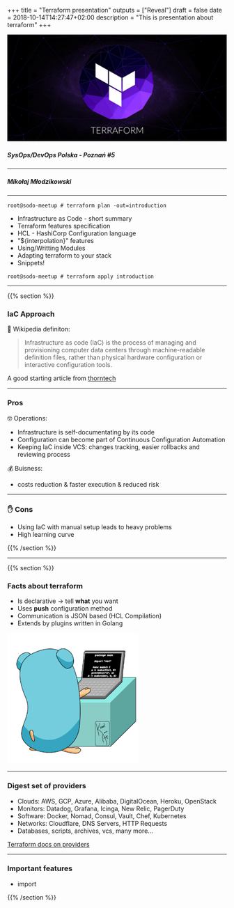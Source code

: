 +++
title = "Terraform presentation"
outputs = ["Reveal"]
draft = false
date = 2018-10-14T14:27:47+02:00
description = "This is presentation about terraform"
+++

![terraform logo](/presentations/img/terraform/terraform.png)
##### SysOps/DevOps Polska - Poznań #5

<hr/>

##### Mikołaj Młodzikowski

---

```plaintext
root@sodo-meetup # terraform plan -out=introduction
```

* Infrastructure as Code - short summary <!-- .element: class="fragment fade-up" data-fragment-index="1" -->
* Terraform features specification <!-- .element: class="fragment fade-up" data-fragment-index="1" -->
* HCL - HashiCorp Configuration language <!-- .element: class="fragment fade-up" data-fragment-index="2" -->
* "${interpolation}" features <!-- .element: class="fragment fade-up" data-fragment-index="2" -->
* Using/Writting Modules <!-- .element: class="fragment fade-up" data-fragment-index="3" -->
* Adapting terraform to your stack <!-- .element: class="fragment fade-up" data-fragment-index="3" -->
* Snippets! <!-- .element: class="fragment fade-up" data-fragment-index="4" -->

```plaintext
root@sodo-meetup # terraform apply introduction
```
<!-- .element: class="fragment fade-up" data-fragment-index="5" -->

---

{{% section %}}

### IaC Approach

<div class="fragment fade-up">
📖 Wikipedia definiton:
<blockquote>
    Infrastructure as code (IaC) is the process of managing and provisioning computer data centers through machine-readable definition files, rather than physical hardware configuration or interactive configuration tools.
</blockquote>
<p>A good starting article from <a href="https://www.thorntech.com/2018/01/infrastructureascodebenefits/" target="_blank">thorntech</a></p>
</div>

---

### Pros

🤓 Operations: <!-- .element: class="fragment fade-up" data-fragment-index="1" -->

* Infrastructure is self-documentating by its code <!-- .element: class="fragment fade-up" data-fragment-index="1" -->
* Configuration can become part of Continuous Configuration Automation <!-- .element: class="fragment fade-up"  data-fragment-index="2" -->
* Keeping IaC inside VCS: changes tracking, easier rollbacks and reviewing process <!-- .element: class="fragment fade-up"  data-fragment-index="3" -->

💰 Buisness: <!-- .element: class="fragment fade-up"  data-fragment-index="4" -->

* costs reduction & faster execution & reduced risk  <!-- .element: class="fragment fade-up"  data-fragment-index="4" -->

---

### ✋ Cons

* Using IaC with manual setup leads to heavy problems <!-- .element: class="fragment fade-up" -->
* High learning curve <!-- .element: class="fragment fade-up" -->

{{% /section %}}

---

{{% section %}}

### Facts about terraform

* Is declarative -> tell **what** you want
* Uses **push** configuration method
* Communication is JSON based (HCL Compilation) <!-- .element: class="fragment fade-up" data-fragment-index="2" -->
* Extends by plugins written in Golang <!-- .element: class="fragment fade-up" data-fragment-index="2" -->

![Go gopher writting code](/presentations/img/terraform/golang.gif) <!-- .element: class="fragment fade-up" data-fragment-index="2" -->

---

### Digest set of providers

* Clouds: AWS, GCP, Azure, Alibaba, DigitalOcean, Heroku, OpenStack <!-- .element: class="fragment fade-up" -->
* Monitors: Datadog, Grafana, Icinga, New Relic, PagerDuty <!-- .element: class="fragment fade-up" -->
* Software: Docker, Nomad, Consul, Vault, Chef, Kubernetes <!-- .element: class="fragment fade-up" -->
* Networks: Cloudflare, DNS Servers, HTTP Requests <!-- .element: class="fragment fade-up" -->
* Databases, scripts, archives, vcs, many more... <!-- .element: class="fragment fade-up" -->

[Terraform docs on providers](https://www.terraform.io/docs/providers/) <!-- .element: class="fragment fade-up" -->

---

### Important features

* import

{{% /section %}}
